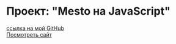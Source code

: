 # Проект: "Mesto на JavaScript"

[ссылка на мой GitHub](https://github.com/GeeliOS/mesto-project-ff.git)<br/>
[Посмотреть сайт](https://GeeliOS.github.io/mesto-project-ff/)
